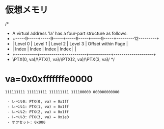 # 仮想メモリ

/*
 * A virtual address 'la' has a four-part structure as follows:
 * +-----9-----+-----9-----+-----9-----+-----9-----+---------12---------+
 * |  Level 0  |  Level 1  |  Level 2  |  Level 3  | Offset within Page |
 * |   Index   |   Index   |   Index   |   Index   |                    |
 * +-----------+-----------+-----------+-----------+--------------------+
 *  \PTX(0, va)/\PTX(1, va)/\PTX(2, va)/\PTX(3, va)/
 */

 # va=0x0xfffffffe0000

```
111111111 111111111 111111111 111100000 000000000000

 - レベル0: PTX(0, va) = 0x1ff
 - レベル1: PTX(1, va) = 0x1ff
 - レベル2: PTX(2, va) = 0x1ff
 - レベル3: PTX(3, va) = 0x1e0
 - オフセット: 0x000
